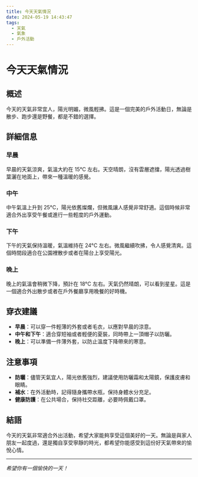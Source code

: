 ```yaml
---
title: 今天天氣情況
date: 2024-05-19 14:43:47
tags:
  - 天氣
  - 氣象
  - 戶外活動
---
```


# 今天天氣情況

## 概述

今天的天氣非常宜人，陽光明媚，微風輕拂。這是一個完美的戶外活動日，無論是散步、跑步還是野餐，都是不錯的選擇。

## 詳細信息

### 早晨

早晨的天氣涼爽，氣溫大約在 15°C 左右。天空晴朗，沒有雲層遮擋，陽光透過樹葉灑在地面上，帶來一種溫暖的感覺。

### 中午

中午氣溫上升到 25°C，陽光依舊燦爛，但微風讓人感覺非常舒適。這個時候非常適合外出享受午餐或進行一些輕度的戶外運動。

### 下午

下午的天氣保持溫暖，氣溫維持在 24°C 左右。微風繼續吹拂，令人感覺清爽。這個時間段適合在公園裡散步或者在陽台上享受陽光。

### 晚上

晚上的氣溫會稍微下降，預計在 18°C 左右。天氣仍然晴朗，可以看到星星。這是一個適合外出散步或者在戶外餐廳享用晚餐的好時機。

## 穿衣建議

- **早晨**：可以穿一件輕薄的外套或者毛衣，以應對早晨的涼意。
- **中午和下午**：適合穿短袖或者輕便的夏裝，同時帶上一頂帽子以防曬。
- **晚上**：可以準備一件薄外套，以防止溫度下降帶來的寒意。

## 注意事項

- **防曬**：儘管天氣宜人，陽光依舊強烈，建議使用防曬霜和太陽鏡，保護皮膚和眼睛。
- **補水**：在外活動時，記得隨身攜帶水瓶，保持身體水分充足。
- **健康防護**：在公共場合，保持社交距離，必要時佩戴口罩。

## 結語

今天的天氣非常適合外出活動，希望大家能夠享受這個美好的一天。無論是與家人朋友一起度過，還是獨自享受寧靜的時光，都希望你能感受到這份好天氣帶來的愉悅心情。

---

_希望你有一個愉快的一天！_
